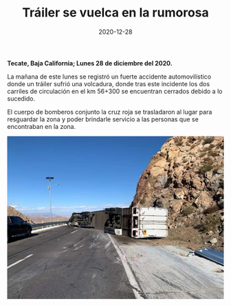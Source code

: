 ﻿---
layout: blog
title:  "Tráiler se vuelca en la rumorosa"
date:   2020-12-28
categories: tecate
permalink: /:categories/:title:output_ext
image: /img/cnr/2020-12-28-trailer-se-vuelca-en-la-rumorosa.jpg
alt: "Tráiler se vuelca en la rumorosa"
autor: 
---


**Tecate, Baja California; Lunes 28 de diciembre del 2020.**


La mañana de este lunes se registró un fuerte accidente automovilístico donde un tráiler sufrió una volcadura, donde tras este incidente los dos carriles de circulación en el km 56+300 se encuentran cerrados debido a lo sucedido.


El cuerpo de bomberos conjunto la cruz roja se trasladaron al lugar para resguardar la zona y poder brindarle servicio a las personas que se encontraban en la zona.

<div id="carouselExampleSlidesOnly" class="carousel slide" data-ride="carousel">
  <div class="carousel-inner">
    <div class="carousel-item active">
       <img class="d-block w-100" src="/img/cnr/2020-12-28-trailer-se-vuelca-en-la-rumorosa.jpg" loading="lazy"  alt="Tráiler se vuelca en la rumorosa">
    </div>
  </div>
</div>